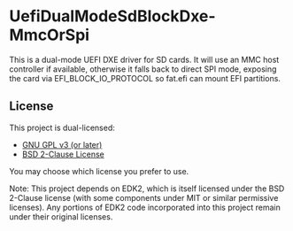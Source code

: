 # UefiDualModeSdBlockDxe-MmcOrSpi
This is a dual-mode UEFI DXE driver for SD cards. It will use an MMC host controller if available, otherwise it falls back to direct SPI mode, exposing the card via EFI_BLOCK_IO_PROTOCOL so fat.efi can mount EFI partitions.

## License

This project is dual-licensed:

- [GNU GPL v3 (or later)](LICENSE)  
- [BSD 2-Clause License](BSD-2-Clause.txt)  

You may choose which license you prefer to use.  

Note: This project depends on EDK2, which is itself licensed under the BSD
2-Clause license (with some components under MIT or similar permissive
licenses). Any portions of EDK2 code incorporated into this project remain under
their original licenses.
